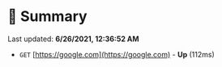 # 📖 Summary
Last updated: **6/26/2021, 12:36:52 AM**

- `GET` [https://google.com](https://google.com) - **Up** (112ms)
